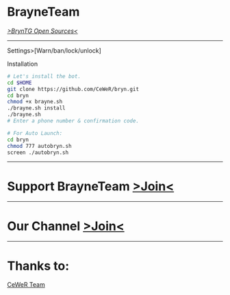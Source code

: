 # BrayneTeam
 [*>BrynTG Open Sources<*](https://github.com/BrayneTeam/BrynTG)

* * *

 Settings>[Warn/ban/lock/unlock]
 
Installation
```sh
# Let's install the bot.
cd $HOME
git clone https://github.com/CeWeR/bryn.git
cd bryn
chmod +x brayne.sh
./brayne.sh install
./brayne.sh 
# Enter a phone number & confirmation code.

# For Auto Launch:
cd bryn
chmod 777 autobryn.sh
screen ./autobryn.sh
```

* * * 

# Support BrayneTeam [>Join<](https://t.me/joinchat/CWA0lT_qCkxqGxMA_nm0Iw)

* * *

# Our Channel [>Join<](t.me/BrayneTeam)

* * *

# Thanks to:

[CeWeR Team](t.me/CeWeRHacK)

